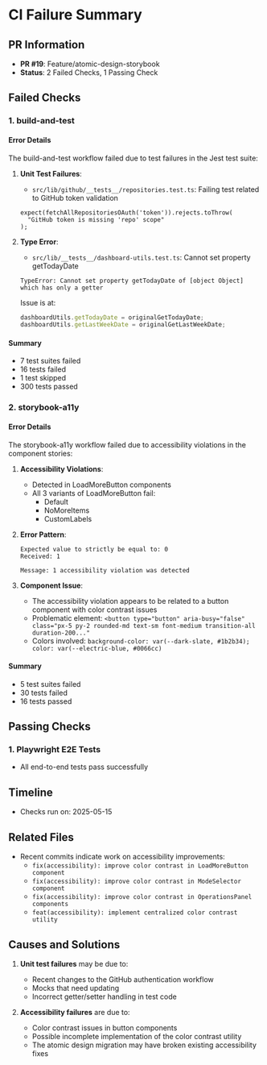 # CI Failure Summary

## PR Information
- **PR #19**: Feature/atomic-design-storybook
- **Status**: 2 Failed Checks, 1 Passing Check

## Failed Checks

### 1. build-and-test

#### Error Details
The build-and-test workflow failed due to test failures in the Jest test suite:

1. **Unit Test Failures**:
   - `src/lib/github/__tests__/repositories.test.ts`: Failing test related to GitHub token validation
   ```
   expect(fetchAllRepositoriesOAuth('token')).rejects.toThrow(
     "GitHub token is missing 'repo' scope"
   );
   ```

2. **Type Error**:
   - `src/lib/__tests__/dashboard-utils.test.ts`: Cannot set property getTodayDate
   ```
   TypeError: Cannot set property getTodayDate of [object Object] which has only a getter
   ```
   
   Issue is at:
   ```javascript
   dashboardUtils.getTodayDate = originalGetTodayDate;
   dashboardUtils.getLastWeekDate = originalGetLastWeekDate;
   ```

#### Summary
- 7 test suites failed
- 16 tests failed
- 1 test skipped
- 300 tests passed

### 2. storybook-a11y

#### Error Details
The storybook-a11y workflow failed due to accessibility violations in the component stories:

1. **Accessibility Violations**: 
   - Detected in LoadMoreButton components
   - All 3 variants of LoadMoreButton fail:
     - Default
     - NoMoreItems
     - CustomLabels

2. **Error Pattern**:
   ```
   Expected value to strictly be equal to: 0
   Received: 1
   
   Message: 1 accessibility violation was detected
   ```

3. **Component Issue**:
   - The accessibility violation appears to be related to a button component with color contrast issues
   - Problematic element: `<button type="button" aria-busy="false" class="px-5 py-2 rounded-md text-sm font-medium transition-all duration-200..."`
   - Colors involved: `background-color: var(--dark-slate, #1b2b34); color: var(--electric-blue, #0066cc)`

#### Summary
- 5 test suites failed
- 30 tests failed
- 16 tests passed

## Passing Checks

### 1. Playwright E2E Tests
- All end-to-end tests pass successfully

## Timeline
- Checks run on: 2025-05-15

## Related Files
- Recent commits indicate work on accessibility improvements:
  - `fix(accessibility): improve color contrast in LoadMoreButton component`
  - `fix(accessibility): improve color contrast in ModeSelector component`
  - `fix(accessibility): improve color contrast in OperationsPanel components`
  - `feat(accessibility): implement centralized color contrast utility`

## Causes and Solutions
1. **Unit test failures** may be due to:
   - Recent changes to the GitHub authentication workflow
   - Mocks that need updating
   - Incorrect getter/setter handling in test code
   
2. **Accessibility failures** are due to:
   - Color contrast issues in button components
   - Possible incomplete implementation of the color contrast utility
   - The atomic design migration may have broken existing accessibility fixes